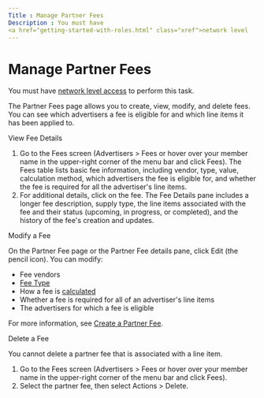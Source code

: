 ```yaml
---
Title : Manage Partner Fees
Description : You must have
<a href="getting-started-with-roles.html" class="xref">network level
---
```



# Manage Partner Fees



You must have
<a href="getting-started-with-roles.html" class="xref">network level
access</a> to perform this task.

The Partner Fees page allows you to create, view, modify, and delete
fees. You can see which advertisers a fee is eligible for and which line
items it has been applied to.

View Fee Details

1.  Go to the Fees screen
    (Advertisers
    \>  Fees or hover
    over your member name in the upper-right corner of the menu bar and
    click Fees). The
    Fees table lists basic fee
    information, including vendor, type, value, calculation method,
    which advertisers the fee is eligible for, and whether the fee is
    required for all the advertiser's line items.
2.  For additional details, click on the fee. The Fee Details pane
    includes a longer fee description, supply type, the line items
    associated with the fee and their status (upcoming, in progress, or
    completed), and the history of the fee's creation and updates.

Modify a Fee

On the Partner Fee page or
the Partner Fee details pane,
click Edit (the pencil icon). You can
modify:

- Fee vendors
- <a href="fee-type.html" class="xref">Fee Type</a>
- How a fee is
  <a href="fee-calculations.html" class="xref">calculated</a>
- Whether a fee is required for all of an advertiser's line items
- The advertisers for which a fee is eligible

For more information, see
<a href="create-a-partner-fee.html" class="xref">Create a Partner
Fee</a>.

Delete a Fee

You cannot delete a partner fee that is associated with a line item.

1.  Go to the Fees screen
    (Advertisers
    \>  Fees or hover
    over your member name in the upper-right corner of the menu bar and
    click Fees).
2.  Select the partner fee, then select
    Actions
     \>  Delete.




